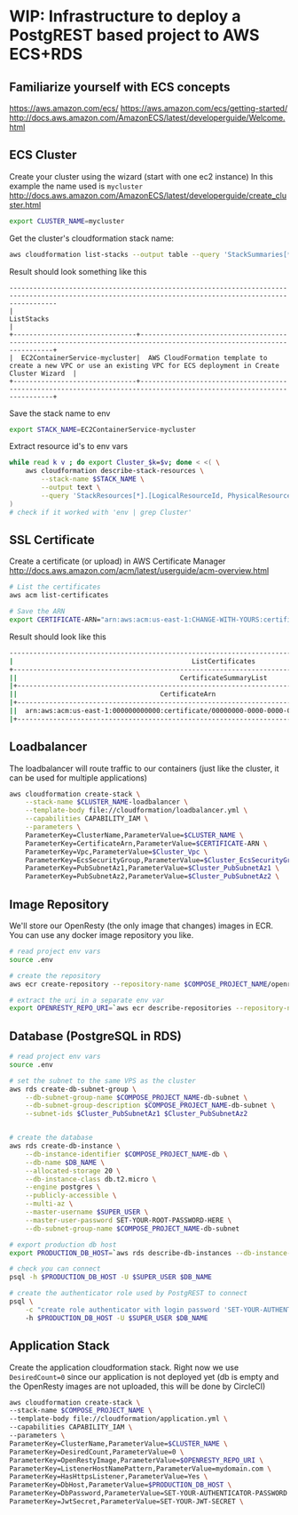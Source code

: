 # WIP: Infrastructure to deploy a PostgREST based project to AWS ECS+RDS

## Familiarize yourself with ECS concepts 
https://aws.amazon.com/ecs/
https://aws.amazon.com/ecs/getting-started/
http://docs.aws.amazon.com/AmazonECS/latest/developerguide/Welcome.html


## ECS Cluster
Create your cluster using the wizard (start with one ec2 instance)
In this example the name used is `mycluster`
http://docs.aws.amazon.com/AmazonECS/latest/developerguide/create_cluster.html

```sh
export CLUSTER_NAME=mycluster
```

Get the cluster's cloudformation stack name:
```sh
aws cloudformation list-stacks --output table --query 'StackSummaries[*].[StackName,TemplateDescription]'
```

Result should look something like this
```
--------------------------------------------------------------------------------------------------------------------------------------------------------
|                                                                      ListStacks                                                                      |
+-------------------------------+----------------------------------------------------------------------------------------------------------------------+
|  EC2ContainerService-mycluster|  AWS CloudFormation template to create a new VPC or use an existing VPC for ECS deployment in Create Cluster Wizard  |
+-------------------------------+----------------------------------------------------------------------------------------------------------------------+
```

Save the stack name to env
```sh
export STACK_NAME=EC2ContainerService-mycluster
```

Extract resource id's to env vars
```sh
while read k v ; do export Cluster_$k=$v; done < <( \
    aws cloudformation describe-stack-resources \
        --stack-name $STACK_NAME \
        --output text \
        --query 'StackResources[*].[LogicalResourceId, PhysicalResourceId]'\
)
# check if it worked with 'env | grep Cluster'
```

## SSL Certificate
Create a certificate (or upload) in AWS Certificate Manager
http://docs.aws.amazon.com/acm/latest/userguide/acm-overview.html

```sh
# List the certificates
aws acm list-certificates

# Save the ARN
export CERTIFICATE-ARN="arn:aws:acm:us-east-1:CHANGE-WITH-YOURS:certificate/CHANGE-WITH-YOURS"
```

Result should look like this
```sh
------------------------------------------------------------------------------------------------------------
|                                             ListCertificates                                             |
+----------------------------------------------------------------------------------------------------------+
||                                         CertificateSummaryList                                         ||
|+---------------------------------------------------------------------------------------+----------------+|
||                                    CertificateArn                                     |  DomainName    ||
|+---------------------------------------------------------------------------------------+----------------+|
||  arn:aws:acm:us-east-1:000000000000:certificate/00000000-0000-0000-0000-000000000000  |  mydomain.com  ||
|+---------------------------------------------------------------------------------------+----------------+|
```

## Loadbalancer

The loadbalancer will route traffic to our containers
(just like the cluster, it can be used for multiple applications)

```sh
aws cloudformation create-stack \
    --stack-name $CLUSTER_NAME-loadbalancer \
    --template-body file://cloudformation/loadbalancer.yml \
    --capabilities CAPABILITY_IAM \
    --parameters \
    ParameterKey=ClusterName,ParameterValue=$CLUSTER_NAME \
    ParameterKey=CertificateArn,ParameterValue=$CERTIFICATE-ARN \
    ParameterKey=Vpc,ParameterValue=$Cluster_Vpc \
    ParameterKey=EcsSecurityGroup,ParameterValue=$Cluster_EcsSecurityGroup \
    ParameterKey=PubSubnetAz1,ParameterValue=$Cluster_PubSubnetAz1 \
    ParameterKey=PubSubnetAz2,ParameterValue=$Cluster_PubSubnetAz2 \
```

## Image Repository

We'll store our OpenResty (the only image that changes) images in ECR.
You can use any docker image repository you like.

```sh
# read project env vars
source .env

# create the repository
aws ecr create-repository --repository-name $COMPOSE_PROJECT_NAME/openresty

# extract the uri in a separate env var
export OPENRESTY_REPO_URI=`aws ecr describe-repositories --repository-name $COMPOSE_PROJECT_NAME/openresty --output text --query 'repositories[0].repositoryUri'`
```


## Database (PostgreSQL in RDS)

```sh
# read project env vars
source .env

# set the subnet to the same VPS as the cluster
aws rds create-db-subnet-group \
    --db-subnet-group-name $COMPOSE_PROJECT_NAME-db-subnet \
    --db-subnet-group-description $COMPOSE_PROJECT_NAME-db-subnet \
    --subnet-ids $Cluster_PubSubnetAz1 $Cluster_PubSubnetAz2


# create the database
aws rds create-db-instance \
    --db-instance-identifier $COMPOSE_PROJECT_NAME-db \
    --db-name $DB_NAME \
    --allocated-storage 20 \
    --db-instance-class db.t2.micro \
    --engine postgres \
    --publicly-accessible \
    --multi-az \
    --master-username $SUPER_USER \
    --master-user-password SET-YOUR-ROOT-PASSWORD-HERE \
    --db-subnet-group-name $COMPOSE_PROJECT_NAME-db-subnet

# export production db host
export PRODUCTION_DB_HOST=`aws rds describe-db-instances --db-instance-identifier $COMPOSE_PROJECT_NAME-db --output text --query 'DBInstances[0].Endpoint.Address'`

# check you can connect
psql -h $PRODUCTION_DB_HOST -U $SUPER_USER $DB_NAME

# create the authenticator role used by PostgREST to connect
psql \
    -c "create role authenticator with login password 'SET-YOUR-AUTHENTICATOR-PASSWORD';"
    -h $PRODUCTION_DB_HOST -U $SUPER_USER $DB_NAME

```


## Application Stack

Create the application cloudformation stack. Right now we use `DesiredCount=0` since our application is
not deployed yet (db is empty and the OpenResty images are not uploaded, this will be done by CircleCI)

```sh
aws cloudformation create-stack \
--stack-name $COMPOSE_PROJECT_NAME \
--template-body file://cloudformation/application.yml \
--capabilities CAPABILITY_IAM \
--parameters \
ParameterKey=ClusterName,ParameterValue=$CLUSTER_NAME \
ParameterKey=DesiredCount,ParameterValue=0 \
ParameterKey=OpenRestyImage,ParameterValue=$OPENRESTY_REPO_URI \
ParameterKey=ListenerHostNamePattern,ParameterValue=mydomain.com \
ParameterKey=HasHttpsListener,ParameterValue=Yes \
ParameterKey=DbHost,ParameterValue=$PRODUCTION_DB_HOST \
ParameterKey=DbPassword,ParameterValue=SET-YOUR-AUTHENTICATOR-PASSWORD \
ParameterKey=JwtSecret,ParameterValue=SET-YOUR-JWT-SECRET \
```
